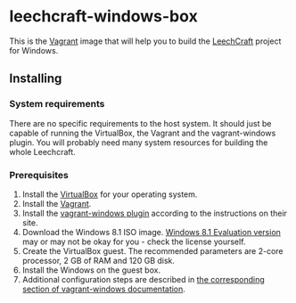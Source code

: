 leechcraft-windows-box
======================

This is the [Vagrant](http://vagrantup.com/) image that will help you
to build the [LeechCraft](http://leechcraft.org/) project for Windows.

Installing
----------

### System requirements

There are no specific requirements to the host system. It should just
be capable of running the VirtualBox, the Vagrant and the
vagrant-windows plugin. You will probably need many system resources
for building the whole Leechcraft.

### Prerequisites

1. Install the [VirtualBox](https://www.virtualbox.org/) for your
   operating system.
2. Install the [Vagrant](http://vagrantup.com/).
3. Install the
   [vagrant-windows plugin](https://github.com/WinRb/vagrant-windows)
   according to the instructions on their site.
4. Download the Windows 8.1 ISO image. [Windows 8.1 Evaluation 
   version](http://technet.microsoft.com/ru-ru/windows/hh771457.aspx)
   may or may not be okay for you - check the license yourself.
5. Create the VirtualBox guest. The recommended parameters are 2-core
   processor, 2 GB of RAM and 120 GB disk.
6. Install the Windows on the guest box.
7. Additional configuration steps are described in [the corresponding 
   section of vagrant-windows
   documentation](https://github.com/WinRb/vagrant-windows#creating-a-base-box).